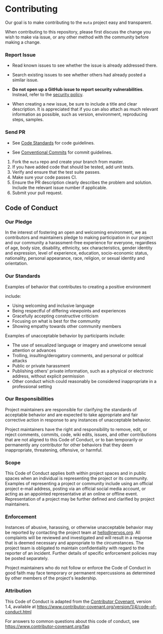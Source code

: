 # Contributing

Our goal is to make contributing to the `muta` project easy and transparent.

When contributing to this repository, please first discuss the change you wish to make via issue, or any other method with the community before making a change. 

### Report Issue

* Read known issues to see whether the issue is already addressed there.

* Search existing issues to see whether others had already posted a similar issue.
  
* **Do not open up a GitHub issue to report security vulnerabilities**. Instead,
  refer to the [security policy](SECURITY.md).

* When creating a new issue, be sure to include a title and clear description. It is appreciated that if you can also attach as much relevant information as possible, such as version, environment, reproducing steps, samples.

### Send PR

* See [Code Standards]() for code guidelines.
  
* See [Conventional Commits](https://conventionalcommits.org) for commit guidelines.

1. Fork the `muta` repo and create your branch from master.
2. If you have added code that should be tested, add unit tests.
3. Verify and ensure that the test suite passes.
4. Make sure your code passes CI.
5. Ensure the PR description clearly describes the problem and solution. Include the relevant issue number if applicable.
6. Submit your pull request.


## Code of Conduct

### Our Pledge

In the interest of fostering an open and welcoming environment, we as
contributors and maintainers pledge to making participation in our project and
our community a harassment-free experience for everyone, regardless of age, body
size, disability, ethnicity, sex characteristics, gender identity and expression,
level of experience, education, socio-economic status, nationality, personal
appearance, race, religion, or sexual identity and orientation.

### Our Standards

Examples of behavior that contributes to creating a positive environment

include:

* Using welcoming and inclusive language
* Being respectful of differing viewpoints and experiences
* Gracefully accepting constructive criticism
* Focusing on what is best for the community
* Showing empathy towards other community members

Examples of unacceptable behavior by participants include:

* The use of sexualized language or imagery and unwelcome sexual attention or
 advances
* Trolling, insulting/derogatory comments, and personal or political attacks
* Public or private harassment
* Publishing others' private information, such as a physical or electronic
 address, without explicit permission
* Other conduct which could reasonably be considered inappropriate in a
 professional setting

### Our Responsibilities

Project maintainers are responsible for clarifying the standards of acceptable
behavior and are expected to take appropriate and fair corrective action in
response to any instances of unacceptable behavior.

Project maintainers have the right and responsibility to remove, edit, or
reject comments, commits, code, wiki edits, issues, and other contributions
that are not aligned to this Code of Conduct, or to ban temporarily or
permanently any contributor for other behaviors that they deem inappropriate,
threatening, offensive, or harmful.

### Scope

This Code of Conduct applies both within project spaces and in public spaces
when an individual is representing the project or its community. Examples of
representing a project or community include using an official project e-mail
address, posting via an official social media account, or acting as an appointed
representative at an online or offline event. Representation of a project may be
further defined and clarified by project maintainers.

### Enforcement

Instances of abusive, harassing, or otherwise unacceptable behavior may be
reported by contacting the project team at hello@nervos.org. All
complaints will be reviewed and investigated and will result in a response that
is deemed necessary and appropriate to the circumstances. The project team is
obligated to maintain confidentiality with regard to the reporter of an incident.
Further details of specific enforcement policies may be posted separately.

Project maintainers who do not follow or enforce the Code of Conduct in good
faith may face temporary or permanent repercussions as determined by other
members of the project's leadership.

### Attribution

This Code of Conduct is adapted from the [Contributor Covenant][homepage], version 1.4,
available at https://www.contributor-covenant.org/version/1/4/code-of-conduct.html

[homepage]: https://www.contributor-covenant.org

For answers to common questions about this code of conduct, see
https://www.contributor-covenant.org/faq